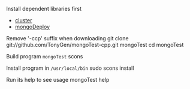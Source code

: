 Install dependent libraries first

- [cluster](https://github.com/TonyGen/cluster-cpp)
- [mongoDeploy](https://github.com/TonyGen/mongoDeploy-cpp)

Remove '-ccp' suffix when downloading
	git clone git://github.com/TonyGen/mongoTest-cpp.git mongoTest
	cd mongoTest

Build program `mongoTest`
	scons

Install program in `/usr/local/bin`
	sudo scons install

Run its help to see usage
	mongoTest help
